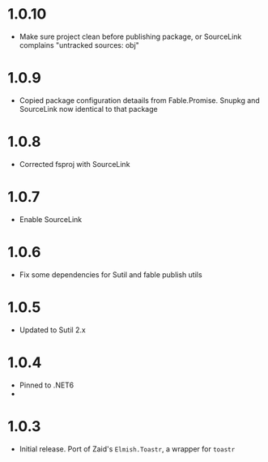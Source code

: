 # 1.0.10
- Make sure project clean before publishing package, or SourceLink complains "untracked sources: obj"

# 1.0.9
- Copied package configuration detaails from Fable.Promise. Snupkg and SourceLink now identical to that package

# 1.0.8
- Corrected fsproj with SourceLink

# 1.0.7
- Enable SourceLink

# 1.0.6
- Fix some dependencies for Sutil and fable publish utils

# 1.0.5
- Updated to Sutil 2.x

# 1.0.4
- Pinned to .NET6
-
# 1.0.3
- Initial release. Port of Zaid's `Elmish.Toastr`, a wrapper for `toastr`
